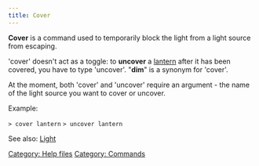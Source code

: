 ```yaml
---
title: Cover
---
```


**Cover** is a command used to temporarily block the light from a light
source from escaping.

'cover' doesn't act as a toggle: to **uncover** a
[lantern](lantern "wikilink") after it has been covered, you have to
type 'uncover'. "**dim**" is a synonym for 'cover'.

At the moment, both 'cover' and 'uncover' require an argument - the name
of the light source you want to cover or uncover.

Example:

`> cover lantern`
`> uncover lantern`

See also: [Light](Light "wikilink")

[Category: Help files](Category:_Help_files "wikilink") [Category:
Commands](Category:_Commands "wikilink")